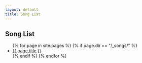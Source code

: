 ```yaml
---
layout: default
title: Song List
---
```


## Song List

<ul>
  {% for page in site.pages %}
    {% if page.dir == "/_songs/" %}
      <li><a href="{{ page.url }}">{{ page.title }}</a></li>
    {% endif %}
  {% endfor %}
</ul>
